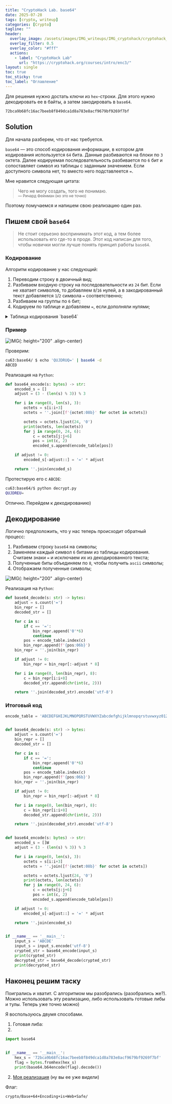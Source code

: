 ```yaml
---
title: "CryptoHack Lab. base64"
date: 2025-07-28
tags: [crypto, writeup]  
categories: [Crypto]
tagline: ""
header:
  overlay_image: /assets/images/IMG_writeups/IMG_cryptohack/cryptohack_logo.webp
  overlay_filter: 0.5 
  overlay_color: "#fff"
  actions:
    - label: "СryptoHack Lab"
      url: "https://cryptohack.org/courses/intro/enc3/"
layout: single
toc: true
toc_sticky: true
toc_label: "Оглавление"
---
```


Для решения нужно достать ключи из `hex`-строки. Для этого нужно декодировать ее в байты, а затем закодировать в `base64`.

```
72bca9b68fc16ac7beeb8f849dca1d8a783e8acf9679bf9269f7bf
```

## Solution

Для начала разберем, что от нас требуется.   

`base64` — это способ кодирования информации, в котором для кодирования используется `64` бита. Данные разбиваются на блоки по `3` октета. Далее кодируемая последовательность разбивается по `6` бит и сопоставляет символ из таблицы с заданным значением. Если доступного символа нет, то вместо него подставлеется `=`.  

Мне нравится следующая цитата:

<blockquote>
Чего не могу создать, того не понимаю.<br>
<small>— Ричард Фейнман (но это не точно)</small>
</blockquote>

Поэтому помучаемся и напишем свою реализацию один раз.

## Пишем свой `base64`

> Не стоит серьезно воспринимать этот код, а тем более использовать его где-то в проде. Этот код написан для того, чтобы новички могли лучше понять принцип работы `base64`.

### Кодирование

Алгоритм кодирование у нас следующий:

1. Переводим строку в двоичный вид;
2. Разбиваем входную строку на последовательности из `24` бит. Если не хватает символов, то добавляем `8`/`16` нулей, а в закодированный текст добавляется `1`/`2` символа `=` соответственно;
3. Разбиваем на группы по `6` бит;
4. Кодируем по таблице и добавляем `=`, если дополняли нулями;

<details>
<summary>Таблица кодирования `base64`</summary>  
<br>
<table>
  <thead>
    <tr>
      <th>Decimal</th>
      <th>Binary</th>
      <th>Base64 Symbol</th>
    </tr>
  </thead>
  <tbody>
    <tr><td>0</td><td>000000</td><td>A</td></tr>
    <tr><td>1</td><td>000001</td><td>B</td></tr>
    <tr><td>2</td><td>000010</td><td>C</td></tr>
    <tr><td>3</td><td>000011</td><td>D</td></tr>
    <tr><td>4</td><td>000100</td><td>E</td></tr>
    <tr><td>5</td><td>000101</td><td>F</td></tr>
    <tr><td>6</td><td>000110</td><td>G</td></tr>
    <tr><td>7</td><td>000111</td><td>H</td></tr>
    <tr><td>8</td><td>001000</td><td>I</td></tr>
    <tr><td>9</td><td>001001</td><td>J</td></tr>
    <tr><td>10</td><td>001010</td><td>K</td></tr>
    <tr><td>11</td><td>001011</td><td>L</td></tr>
    <tr><td>12</td><td>001100</td><td>M</td></tr>
    <tr><td>13</td><td>001101</td><td>N</td></tr>
    <tr><td>14</td><td>001110</td><td>O</td></tr>
    <tr><td>15</td><td>001111</td><td>P</td></tr>
    <tr><td>16</td><td>010000</td><td>Q</td></tr>
    <tr><td>17</td><td>010001</td><td>R</td></tr>
    <tr><td>18</td><td>010010</td><td>S</td></tr>
    <tr><td>19</td><td>010011</td><td>T</td></tr>
    <tr><td>20</td><td>010100</td><td>U</td></tr>
    <tr><td>21</td><td>010101</td><td>V</td></tr>
    <tr><td>22</td><td>010110</td><td>W</td></tr>
    <tr><td>23</td><td>010111</td><td>X</td></tr>
    <tr><td>24</td><td>011000</td><td>Y</td></tr>
    <tr><td>25</td><td>011001</td><td>Z</td></tr>
    <tr><td>26</td><td>011010</td><td>a</td></tr>
    <tr><td>27</td><td>011011</td><td>b</td></tr>
    <tr><td>28</td><td>011100</td><td>c</td></tr>
    <tr><td>29</td><td>011101</td><td>d</td></tr>
    <tr><td>30</td><td>011110</td><td>e</td></tr>
    <tr><td>31</td><td>011111</td><td>f</td></tr>
    <tr><td>32</td><td>100000</td><td>g</td></tr>
    <tr><td>33</td><td>100001</td><td>h</td></tr>
    <tr><td>34</td><td>100010</td><td>i</td></tr>
    <tr><td>35</td><td>100011</td><td>j</td></tr>
    <tr><td>36</td><td>100100</td><td>k</td></tr>
    <tr><td>37</td><td>100101</td><td>l</td></tr>
    <tr><td>38</td><td>100110</td><td>m</td></tr>
    <tr><td>39</td><td>100111</td><td>n</td></tr>
    <tr><td>40</td><td>101000</td><td>o</td></tr>
    <tr><td>41</td><td>101001</td><td>p</td></tr>
    <tr><td>42</td><td>101010</td><td>q</td></tr>
    <tr><td>43</td><td>101011</td><td>r</td></tr>
    <tr><td>44</td><td>101100</td><td>s</td></tr>
    <tr><td>45</td><td>101101</td><td>t</td></tr>
    <tr><td>46</td><td>101110</td><td>u</td></tr>
    <tr><td>47</td><td>101111</td><td>v</td></tr>
    <tr><td>48</td><td>110000</td><td>w</td></tr>
    <tr><td>49</td><td>110001</td><td>x</td></tr>
    <tr><td>50</td><td>110010</td><td>y</td></tr>
    <tr><td>51</td><td>110011</td><td>z</td></tr>
    <tr><td>52</td><td>110100</td><td>0</td></tr>
    <tr><td>53</td><td>110101</td><td>1</td></tr>
    <tr><td>54</td><td>110110</td><td>2</td></tr>
    <tr><td>55</td><td>110111</td><td>3</td></tr>
    <tr><td>56</td><td>111000</td><td>4</td></tr>
    <tr><td>57</td><td>111001</td><td>5</td></tr>
    <tr><td>58</td><td>111010</td><td>6</td></tr>
    <tr><td>59</td><td>111011</td><td>7</td></tr>
    <tr><td>60</td><td>111100</td><td>8</td></tr>
    <tr><td>61</td><td>111101</td><td>9</td></tr>
    <tr><td>62</td><td>111110</td><td>+</td></tr>
    <tr><td>63</td><td>111111</td><td>/</td></tr>
  </tbody>
</table>

</details>

### Пример

![IMG](/assets/images/IMG_writeups/IMG_cryptohack/IMG_base64/1.png){: height="200" .align-center}

Проверим:

```bash
cu63:base64/ $ echo 'QUJDRUQ=' | base64 -d
ABCED
```

Реализация на `Python`:

```python
def base64_encode(s: bytes) -> str:
    encoded_s = []
    adjust = (3 - (len(s) % 3)) % 3

    for i in range(0, len(s), 3):
        octets = s[i:i+3]
        octets = ''.join([f'{octet:08b}' for octet in octets])

        octets = octets.ljust(24, '0')
        print(octets, len(octets))
        for j in range(0, 24, 6):
            c = octets[j:j+6]
            pos = int(c, 2)
            encoded_s.append(encode_table[pos])

    if adjust != 0:
        encoded_s[-adjust::] = '=' * adjust

    return ''.join(encoded_s)
```

Протестирую его с `ABCDE`:

```bash
cu63:base64/$ python decrypt.py
QUJDREU=
```

Отлично. Перейдем к декодированию)

## Декодирование

Логично предположить, что у нас теперь происходит обратный процесс:

1. Разбиваем строку `base64` на символы;
2. Заменяем каждый символ `6` битами из таблицы кодирования. Считаем знаки `=` и исключаем их из декодированного текста;
3. Полученные биты объединяем по `8`, чтобы получить `ascii` символы;
4. Отображаем полученные символы;

![IMG](/assets/images/IMG_writeups/IMG_cryptohack/IMG_base64/2.png){: height="200" .align-center}

Реализация на `Python`:

```python
def base64_decode(s: str) -> bytes:
    adjust = s.count('=')
    bin_repr = []
    decoded_str = []

    for c in s:
        if c == '=':
            bin_repr.append('0'*6)
            continue
        pos = encode_table.index(c)
        bin_repr.append(f'{pos:06b}')
    bin_repr = ''.join(bin_repr)

    if adjust != 0:
        bin_repr = bin_repr[:-adjust * 8]

    for i in range(0, len(bin_repr), 8):
        c = bin_repr[i:i+8]
        decoded_str.append(chr(int(c, 2)))

    return ''.join(decoded_str).encode('utf-8')
```

### Итоговый код

```python
encode_table = 'ABCDEFGHIJKLMNOPQRSTUVWXYZabcdefghijklmnopqrstuvwxyz0123456789+/'


def base64_decode(s: str) -> bytes:
    adjust = s.count('=')
    bin_repr = []
    decoded_str = []

    for c in s:
        if c == '=':
            bin_repr.append('0'*6)
            continue
        pos = encode_table.index(c)
        bin_repr.append(f'{pos:06b}')
    bin_repr = ''.join(bin_repr)

    if adjust != 0:
        bin_repr = bin_repr[:-adjust * 8]

    for i in range(0, len(bin_repr), 8):
        c = bin_repr[i:i+8]
        decoded_str.append(chr(int(c, 2)))

    return ''.join(decoded_str).encode('utf-8')


def base64_encode(s: bytes) -> str:
    encoded_s = []Ы
    adjust = (3 - (len(s) % 3)) % 3

    for i in range(0, len(s), 3):
        octets = s[i:i+3]
        octets = ''.join([f'{octet:08b}' for octet in octets])

        octets = octets.ljust(24, '0')
        print(octets, len(octets))
        for j in range(0, 24, 6):
            c = octets[j:j+6]
            pos = int(c, 2)
            encoded_s.append(encode_table[pos])

    if adjust != 0:
        encoded_s[-adjust::] = '=' * adjust

    return ''.join(encoded_s)


if __name__ == '__main__':
    input_s = 'ABCDE'
    input_s = input_s.encode('utf-8')
    crypted_str = base64_encode(input_s)
    print(crypted_str)
    decrypted_str = base64_decode(crypted_str)
    print(decrypted_str)
```

## Наконец решим таску

Поигрались и хватит. С алгоритмом мы разобрались (разобрались же?). Можно использовать эту реализацию, либо использовать готовые либы и тулы. Теперь уже точно можно)

Я воспользуюсь двумя способами.  

1) Готовая либа:
2) 
```python
import base64


if __name__ == '__main__':
    hex_s = '72bca9b68fc16ac7beeb8f849dca1d8a783e8acf9679bf9269f7bf'
    flag = bytes.fromhex(hex_s)
    print(base64.b64encode(flag).decode())
```

2) [Моя реализация](#итоговый-код) (ну вы ее уже видели)

Флаг:

```
crypto/Base+64+Encoding+is+Web+Safe/
```
